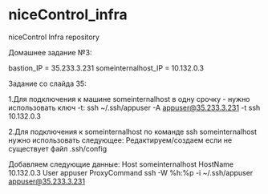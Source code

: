 # niceControl_infra
niceControl Infra repository

Домашнее задание №3:

bastion_IP = 35.233.3.231
someinternalhost_IP = 10.132.0.3

 
Задание со слайда 35:

1.Для подключения к машине someinternalhost в одну срочку - нужно использовать ключ -t:
ssh ~/.ssh/appuser -A appuser@35.233.3.231 -t ssh 10.132.0.3

2.Для подключения к someinternalhost по команде ssh someinternalhost нужно использовать следующее:
Редактируем/создаем если не существует файл .ssh/config

Добавляем следующие данные:
Host someinternalhost
	HostName 10.132.0.3
	User appuser
	ProxyCommand ssh -W %h:%p -i ~/.ssh/appuser appuser@35.233.3.231
